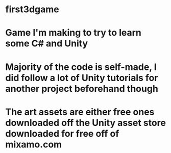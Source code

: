 # first3dgame
# Game I'm making to try to learn some C# and Unity
# Majority of the code is self-made, I did follow a lot of Unity tutorials for another project beforehand though
# The art assets are either free ones downloaded off the Unity asset store downloaded for free off of mixamo.com